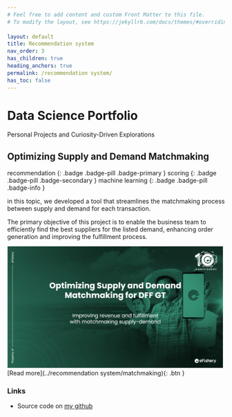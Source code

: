 ```yaml
---
# Feel free to add content and custom Front Matter to this file.
# To modify the layout, see https://jekyllrb.com/docs/themes/#overriding-theme-defaults

layout: default
title: Recommendation system
nav_order: 3
has_children: true
heading_anchors: true
permalink: /recommendation system/
has_toc: false
---
```


# Data Science Portfolio
Personal Projects and Curiosity-Driven Explorations
<br>

## Optimizing Supply and Demand Matchmaking
recommendation
{: .badge .badge-pill .badge-primary }
scoring
{: .badge .badge-pill .badge-secondary }
machine learning
{: .badge .badge-pill .badge-info }

<p style="text-align: justify">
in this topic, we developed a tool that streamlines the matchmaking process between supply and demand for each transaction.

The primary objective of this project is to enable the business team to efficiently find the best suppliers for the listed demand, enhancing order generation and improving the fulfillment process.</p>

<img src="/assets/images/recommendation/supply_demand.png" alt="drawing" width="500"/>

<span class="fs-3">
[Read more](../recommendation system/matchmaking){: .btn }
</span>


### Links
- Source code on [my github](https://github.com/imanursar/)